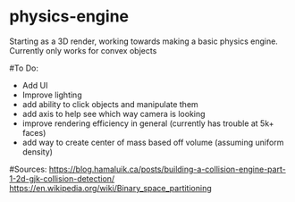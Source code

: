 # physics-engine
Starting as a 3D render, working towards making a basic physics engine. \
Currently only works for convex objects

#To Do:
* Add UI
* Improve lighting
* add ability to click objects and manipulate them
* add axis to help see which way camera is looking
* improve rendering efficiency in general (currently has trouble at 5k+ faces)
* add way to create center of mass based off volume (assuming uniform density)

#Sources:
https://blog.hamaluik.ca/posts/building-a-collision-engine-part-1-2d-gjk-collision-detection/ \
https://en.wikipedia.org/wiki/Binary_space_partitioning